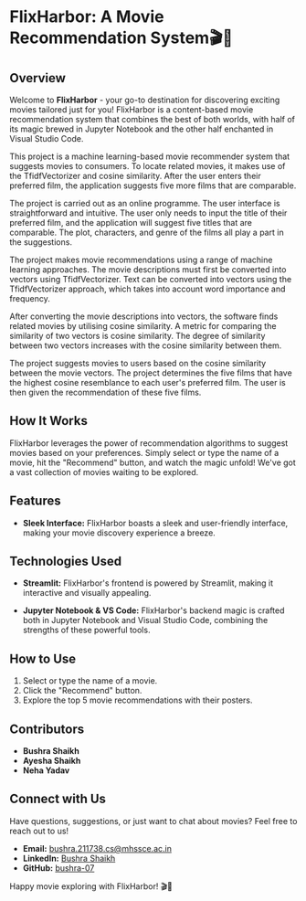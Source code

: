 # FlixHarbor: A Movie Recommendation System🎬🍿

## Overview

Welcome to **FlixHarbor** - your go-to destination for discovering exciting movies tailored just for you! FlixHarbor is a content-based movie recommendation system that combines the best of both worlds, with half of its magic brewed in Jupyter Notebook and the other half enchanted in Visual Studio Code.

This project is a machine learning-based movie recommender system that suggests movies to consumers. To locate related movies, it makes use of the TfidfVectorizer and cosine similarity. After the user enters their preferred film, the application suggests five more films that are comparable.

The project is carried out as an online programme. The user interface is straightforward and intuitive. The user only needs to input the title of their preferred film, and the application will suggest five titles that are comparable. The plot, characters, and genre of the films all play a part in the suggestions.

The project makes movie recommendations using a range of machine learning approaches. The movie descriptions must first be converted into vectors using TfidfVectorizer. Text can be converted into vectors using the TfidfVectorizer approach, which takes into account word importance and frequency.

After converting the movie descriptions into vectors, the software finds related movies by utilising cosine similarity. A metric for comparing the similarity of two vectors is cosine similarity. The degree of similarity between two vectors increases with the cosine similarity between them.

The project suggests movies to users based on the cosine similarity between the movie vectors. The project determines the five films that have the highest cosine resemblance to each user's preferred film. The user is then given the recommendation of these five films.



## How It Works

FlixHarbor leverages the power of recommendation algorithms to suggest movies based on your preferences. Simply select or type the name of a movie, hit the "Recommend" button, and watch the magic unfold! We've got a vast collection of movies waiting to be explored.

## Features

- **Sleek Interface:** FlixHarbor boasts a sleek and user-friendly interface, making your movie discovery experience a breeze.

## Technologies Used

- **Streamlit:** FlixHarbor's frontend is powered by Streamlit, making it interactive and visually appealing.

- **Jupyter Notebook & VS Code:** FlixHarbor's backend magic is crafted both in Jupyter Notebook and Visual Studio Code, combining the strengths of these powerful tools.

## How to Use

1. Select or type the name of a movie.
2. Click the "Recommend" button.
3. Explore the top 5 movie recommendations with their posters.

## Contributors

- **Bushra Shaikh**
- **Ayesha Shaikh**
- **Neha Yadav**

## Connect with Us

Have questions, suggestions, or just want to chat about movies? Feel free to reach out to us!

- **Email:** bushra.211738.cs@mhssce.ac.in
- **LinkedIn:** [Bushra Shaikh](https://www.linkedin.com/in/bushra-shaikh-2a623528a/)
- **GitHub:** [bushra-07](https://github.com/bushra-07)

Happy movie exploring with FlixHarbor! 🎬🍿

